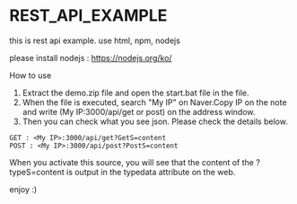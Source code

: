# REST_API_EXAMPLE

this is rest api example. 
use html, npm, nodejs

please install nodejs : https://nodejs.org/ko/

How to use

1. Extract the demo.zip file and open the start.bat file in the file.
2. When the file is executed, search "My IP" on Naver.Copy IP on the note and write (My IP:3000/api/get or post) on the address window.
3. Then you can check what you see json. Please check the details below.
  
```
GET : <My IP>:3000/api/get?GetS=content
POST : <My IP>:3000/api/post?PostS=content
```

When you activate this source, you will see that the content of the ?typeS=content is output in the typedata attribute on the web.
  
enjoy :)
